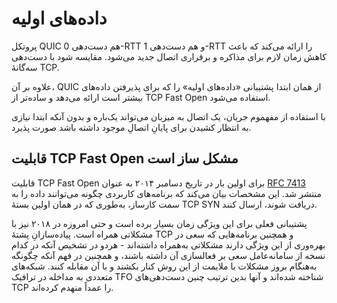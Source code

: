 # داده‌های اولیه

پروتکل QUIC هم دست‌دهی 0-RTT و هم دست‌دهی 1-RTT را ارائه می‌کند
که باعث کاهش زمان لازم برای مذاکره و برقراری اتصال جدید می‌شود. مقایسه شود
با دست‌دهی سه‌گانهٔ TCP.

علاوه بر آن، QUIC از همان ابتدا پشتیبانی «داده‌های اولیه» را که برای
پذیرفتن داده‌های بیشتر است ارائه می‌دهد و ساده‌تر از
TCP Fast Open استفاده می‌شود.

با استفاده از مفهموم جریان، یک اتصال به میزبان می‌تواند یک‌باره و بدون
آنکه ابتدا نیازی به انتظار کشیدن برای پایانِ اتصالِ موجود داشته باشد صورت پذیرد.

## قابلیت TCP Fast Open مشکل ساز است

قابلیت TCP Fast Open برای اولین بار در تاریخ دسامبر ۲۰۱۴ به عنوان [RFC
7413](https://tools.ietf.org/html/rfc7413) منتشر شد. این مشخصات بیان می‌کند
که برنامه‌های کاربردی چگونه می‌توانند داده را به سمت کارساز،
به‌طوری که در همان اولین بستهٔ TCP SYN دریافت شوند، ارسال کنند.

پشتیبانی فعلی برای این ویژگی زمان بسیار برده است و حتی امروزه در ۲۰۱۸ نیز با
مشکلاتی همراه است. پیاده‌سازانِ پشتهٔ TCP و همچنین برنامه‌هایی که سعی در
بهره‌وری از این ویژگی دارند مشکلاتی به‌همراه داشته‌اند - هردو در
تشخیص آنکه در کدام نسخه از سامانه‌عامل سعی بر فعالسازی آن داشته باشند،
و همچنین در فهم آنکه  چگونگه به‌هنگام بروز مشکلات با ملایمت از این روش کنار
بکشند و با آن مقابله کنند. شبکه‌های متعددی به مداخله در ترافیک TFO شناخته
شده‌اند و آنها بدین ترتیب چنین دست‌دهی‌های TCP را عمداً منهدم
کرده‌اند.
